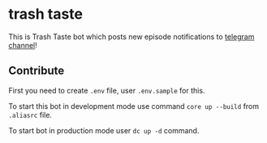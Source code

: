 # trash taste

This is Trash Taste bot which posts new episode notifications to [telegram channel](https://t.me/trashtaste)!

## Contribute

First you need to create `.env` file, user `.env.sample` for this.  

To start this bot in development mode use command `core up --build` from `.aliasrc` file.

To start bot in production mode user `dc up -d` command.
